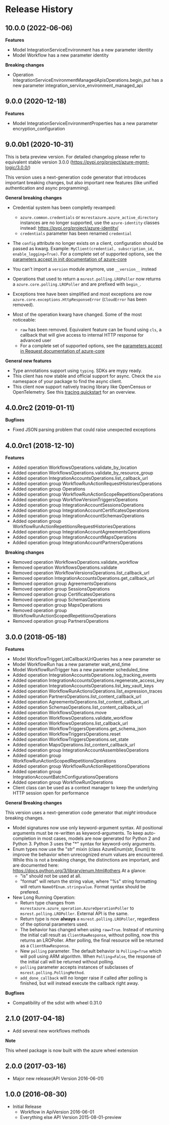 # Release History

## 10.0.0 (2022-06-06)

**Features**

  - Model IntegrationServiceEnvironment has a new parameter identity
  - Model Workflow has a new parameter identity

**Breaking changes**

  - Operation IntegrationServiceEnvironmentManagedApisOperations.begin_put has a new parameter integration_service_environment_managed_api

## 9.0.0 (2020-12-18)

**Features**

  - Model IntegrationServiceEnvironmentProperties has a new parameter encryption_configuration

## 9.0.0b1 (2020-10-31)

This is beta preview version.
For detailed changelog please refer to equivalent stable version 3.0.0 (https://pypi.org/project/azure-mgmt-logic/3.0.0/)

This version uses a next-generation code generator that introduces important breaking changes, but also important new features (like unified authentication and async programming).

**General breaking changes**

- Credential system has been completly revamped:

  - `azure.common.credentials` or `msrestazure.azure_active_directory` instances are no longer supported, use the `azure-identity` classes instead: https://pypi.org/project/azure-identity/
  - `credentials` parameter has been renamed `credential`

- The `config` attribute no longer exists on a client, configuration should be passed as kwarg. Example: `MyClient(credential, subscription_id, enable_logging=True)`. For a complete set of
  supported options, see the [parameters accept in init documentation of azure-core](https://github.com/Azure/azure-sdk-for-python/blob/main/sdk/core/azure-core/CLIENT_LIBRARY_DEVELOPER.md#available-policies)
- You can't import a `version` module anymore, use `__version__` instead
- Operations that used to return a `msrest.polling.LROPoller` now returns a `azure.core.polling.LROPoller` and are prefixed with `begin_`.
- Exceptions tree have been simplified and most exceptions are now `azure.core.exceptions.HttpResponseError` (`CloudError` has been removed).
- Most of the operation kwarg have changed. Some of the most noticeable:

  - `raw` has been removed. Equivalent feature can be found using `cls`, a callback that will give access to internal HTTP response for advanced user
  - For a complete set of supported options, see the [parameters accept in Request documentation of azure-core](https://github.com/Azure/azure-sdk-for-python/blob/main/sdk/core/azure-core/CLIENT_LIBRARY_DEVELOPER.md#available-policies)

**General new features**

- Type annotations support using `typing`. SDKs are mypy ready.
- This client has now stable and official support for async. Check the `aio` namespace of your package to find the async client.
- This client now support natively tracing library like OpenCensus or OpenTelemetry. See this [tracing quickstart](https://github.com/Azure/azure-sdk-for-python/tree/main/sdk/core/azure-core-tracing-opentelemetry) for an overview.

## 4.0.0rc2 (2019-01-11)

**Bugfixes**

  - Fixed JSON parsing problem that could raise unexpected exceptions

## 4.0.0rc1 (2018-12-10)

**Features**

  - Added operation WorkflowsOperations.validate_by_location
  - Added operation WorkflowsOperations.validate_by_resource_group
  - Added operation IntegrationAccountsOperations.list_callback_url
  - Added operation group WorkflowRunActionRequestHistoriesOperations
  - Added operation group Operations
  - Added operation group WorkflowRunActionScopeRepetitionsOperations
  - Added operation group WorkflowVersionTriggersOperations
  - Added operation group IntegrationAccountSessionsOperations
  - Added operation group IntegrationAccountCertificatesOperations
  - Added operation group IntegrationAccountSchemasOperations
  - Added operation group
    WorkflowRunActionRepetitionsRequestHistoriesOperations
  - Added operation group IntegrationAccountAgreementsOperations
  - Added operation group IntegrationAccountMapsOperations
  - Added operation group IntegrationAccountPartnersOperations

**Breaking changes**

  - Removed operation WorkflowsOperations.validate_workflow
  - Removed operation WorkflowsOperations.validate
  - Removed operation WorkflowVersionsOperations.list_callback_url
  - Removed operation IntegrationAccountsOperations.get_callback_url
  - Removed operation group AgreementsOperations
  - Removed operation group SessionsOperations
  - Removed operation group CertificatesOperations
  - Removed operation group SchemasOperations
  - Removed operation group MapsOperations
  - Removed operation group WorkflowRunActionScopedRepetitionsOperations
  - Removed operation group PartnersOperations

## 3.0.0 (2018-05-18)

**Features**

  - Model WorkflowTriggerListCallbackUrlQueries has a new parameter se
  - Model WorkflowRun has a new parameter wait_end_time
  - Model WorkflowRunTrigger has a new parameter scheduled_time
  - Added operation IntegrationAccountsOperations.log_tracking_events
  - Added operation
    IntegrationAccountsOperations.regenerate_access_key
  - Added operation IntegrationAccountsOperations.list_key_vault_keys
  - Added operation
    WorkflowRunActionsOperations.list_expression_traces
  - Added operation PartnersOperations.list_content_callback_url
  - Added operation AgreementsOperations.list_content_callback_url
  - Added operation SchemasOperations.list_content_callback_url
  - Added operation WorkflowsOperations.move
  - Added operation WorkflowsOperations.validate_workflow
  - Added operation WorkflowsOperations.list_callback_url
  - Added operation WorkflowTriggersOperations.get_schema_json
  - Added operation WorkflowTriggersOperations.reset
  - Added operation WorkflowTriggersOperations.set_state
  - Added operation MapsOperations.list_content_callback_url
  - Added operation group IntegrationAccountAssembliesOperations
  - Added operation group WorkflowRunActionScopedRepetitionsOperations
  - Added operation group WorkflowRunActionRepetitionsOperations
  - Added operation group
    IntegrationAccountBatchConfigurationsOperations
  - Added operation group WorkflowRunOperations
  - Client class can be used as a context manager to keep the underlying
    HTTP session open for performance

**General Breaking changes**

This version uses a next-generation code generator that *might*
introduce breaking changes.

  - Model signatures now use only keyword-argument syntax. All
    positional arguments must be re-written as keyword-arguments. To
    keep auto-completion in most cases, models are now generated for
    Python 2 and Python 3. Python 3 uses the "\*" syntax for
    keyword-only arguments.
  - Enum types now use the "str" mixin (class AzureEnum(str, Enum)) to
    improve the behavior when unrecognized enum values are encountered.
    While this is not a breaking change, the distinctions are important,
    and are documented here:
    <https://docs.python.org/3/library/enum.html#others> At a glance:
      - "is" should not be used at all.
      - "format" will return the string value, where "%s" string
        formatting will return `NameOfEnum.stringvalue`. Format syntax
        should be prefered.
  - New Long Running Operation:
      - Return type changes from
        `msrestazure.azure_operation.AzureOperationPoller` to
        `msrest.polling.LROPoller`. External API is the same.
      - Return type is now **always** a `msrest.polling.LROPoller`,
        regardless of the optional parameters used.
      - The behavior has changed when using `raw=True`. Instead of
        returning the initial call result as `ClientRawResponse`,
        without polling, now this returns an LROPoller. After polling,
        the final resource will be returned as a `ClientRawResponse`.
      - New `polling` parameter. The default behavior is
        `Polling=True` which will poll using ARM algorithm. When
        `Polling=False`, the response of the initial call will be
        returned without polling.
      - `polling` parameter accepts instances of subclasses of
        `msrest.polling.PollingMethod`.
      - `add_done_callback` will no longer raise if called after
        polling is finished, but will instead execute the callback right
        away.

**Bugfixes**

  - Compatibility of the sdist with wheel 0.31.0

## 2.1.0 (2017-04-18)

  - Add several new workflows methods

**Note**

This wheel package is now built with the azure wheel extension

## 2.0.0 (2017-03-16)

  - Major new release(API Version 2016-06-01)

## 1.0.0 (2016-08-30)

  - Initial Release
      - Workflow in ApiVersion 2016-06-01
      - Everything else API Version 2015-08-01-preview
